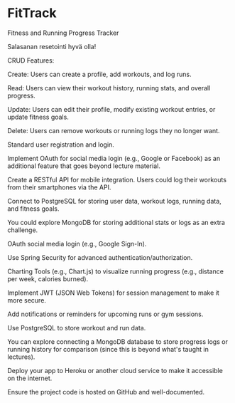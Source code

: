 # FitTrack
Fitness and Running Progress Tracker

Salasanan resetointi hyvä olla!

CRUD Features:

Create: Users can create a profile, add workouts, and log runs.

Read: Users can view their workout history, running stats, and overall progress.

Update: Users can edit their profile, modify existing workout entries, or update fitness goals.

Delete: Users can remove workouts or running logs they no longer want.

Standard user registration and login.

Implement OAuth for social media login (e.g., Google or Facebook) as an additional feature that goes beyond lecture material.

Create a RESTful API for mobile integration. Users could log their workouts from their smartphones via the API.

Connect to PostgreSQL for storing user data, workout logs, running data, and fitness goals.

You could explore MongoDB for storing additional stats or logs as an extra challenge.

OAuth social media login (e.g., Google Sign-In).

Use Spring Security for advanced authentication/authorization.

Charting Tools (e.g., Chart.js) to visualize running progress (e.g., distance per week, calories burned).

Implement JWT (JSON Web Tokens) for session management to make it more secure.

Add notifications or reminders for upcoming runs or gym sessions.

Use PostgreSQL to store workout and run data.

You can explore connecting a MongoDB database to store progress logs or running history for comparison (since this is beyond what's taught in lectures).

Deploy your app to Heroku or another cloud service to make it accessible on the internet.

Ensure the project code is hosted on GitHub and well-documented.
